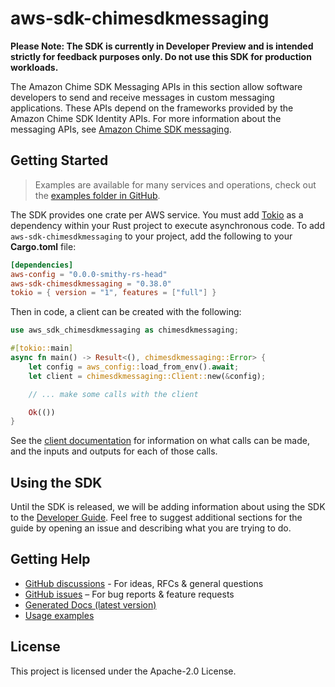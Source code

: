 # aws-sdk-chimesdkmessaging

**Please Note: The SDK is currently in Developer Preview and is intended strictly for
feedback purposes only. Do not use this SDK for production workloads.**

The Amazon Chime SDK Messaging APIs in this section allow software developers to send and receive messages in custom messaging applications. These APIs depend on the frameworks provided by the Amazon Chime SDK Identity APIs. For more information about the messaging APIs, see [Amazon Chime SDK messaging](https://docs.aws.amazon.com/chime/latest/APIReference/API_Operations_Amazon_Chime_SDK_Messaging.html).

## Getting Started

> Examples are available for many services and operations, check out the
> [examples folder in GitHub](https://github.com/awslabs/aws-sdk-rust/tree/main/examples).

The SDK provides one crate per AWS service. You must add [Tokio](https://crates.io/crates/tokio)
as a dependency within your Rust project to execute asynchronous code. To add `aws-sdk-chimesdkmessaging` to
your project, add the following to your **Cargo.toml** file:

```toml
[dependencies]
aws-config = "0.0.0-smithy-rs-head"
aws-sdk-chimesdkmessaging = "0.38.0"
tokio = { version = "1", features = ["full"] }
```

Then in code, a client can be created with the following:

```rust
use aws_sdk_chimesdkmessaging as chimesdkmessaging;

#[tokio::main]
async fn main() -> Result<(), chimesdkmessaging::Error> {
    let config = aws_config::load_from_env().await;
    let client = chimesdkmessaging::Client::new(&config);

    // ... make some calls with the client

    Ok(())
}
```

See the [client documentation](https://docs.rs/aws-sdk-chimesdkmessaging/latest/aws_sdk_chimesdkmessaging/client/struct.Client.html)
for information on what calls can be made, and the inputs and outputs for each of those calls.

## Using the SDK

Until the SDK is released, we will be adding information about using the SDK to the
[Developer Guide](https://docs.aws.amazon.com/sdk-for-rust/latest/dg/welcome.html). Feel free to suggest
additional sections for the guide by opening an issue and describing what you are trying to do.

## Getting Help

* [GitHub discussions](https://github.com/awslabs/aws-sdk-rust/discussions) - For ideas, RFCs & general questions
* [GitHub issues](https://github.com/awslabs/aws-sdk-rust/issues/new/choose) – For bug reports & feature requests
* [Generated Docs (latest version)](https://awslabs.github.io/aws-sdk-rust/)
* [Usage examples](https://github.com/awslabs/aws-sdk-rust/tree/main/examples)

## License

This project is licensed under the Apache-2.0 License.

